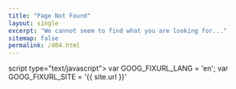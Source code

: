 ```yaml
---
title: "Page Not Found"
layout: single
excerpt: "We cannot seem to find what you are looking for..."
sitemap: false
permalink: /404.html
---
```


script type="text/javascript">
  var GOOG_FIXURL_LANG = 'en';
  var GOOG_FIXURL_SITE = '{{ site.url }}'
</script>
<script type="text/javascript"
  src="//linkhelp.clients.google.com/tbproxy/lh/wm/fixurl.js">
</script>
